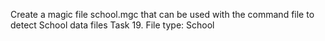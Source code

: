 Create a magic file school.mgc that can be used with the command file to detect School data files
Task 19. File type: School
